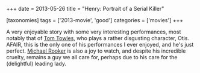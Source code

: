 +++
date = 2013-05-26
title = "Henry: Portrait of a Serial Killer"

[taxonomies]
tags = ['2013-movie', 'good']
categories = ['movies']
+++

A very enjoyable story with some very interesting performances, most
notably that of [Tom Towles], who plays a rather disgusting character,
Otis. AFAIR, this is the only one of his performances I ever enjoyed,
and he\'s just perfect. [Michael Rooker] is also a joy to watch, and
despite his incredible cruelty, remains a guy we all care for, perhaps
due to his care for the (delightful) leading lady.

  [Tom Towles]: http://en.wikipedia.org/wiki/Tom_Towles
  [Michael Rooker]: http://en.wikipedia.org/wiki/Michael_Rooker
